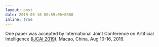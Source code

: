 ```yaml
---
layout: post
date: 2019-05-10 00:59:00+0800
inline: true
---
```


 One paper was accepted by International Joint Conference on Artificial Intelligence ([IJCAI 2019](https://ijcai19.org)), Macao, China, Aug 10-16, 2019.